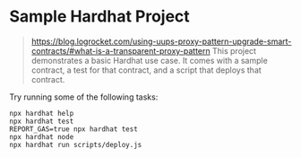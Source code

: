 # Sample Hardhat Project
> https://blog.logrocket.com/using-uups-proxy-pattern-upgrade-smart-contracts/#what-is-a-transparent-proxy-pattern
This project demonstrates a basic Hardhat use case. It comes with a sample contract, a test for that contract, and a script that deploys that contract.

Try running some of the following tasks:

```shell
npx hardhat help
npx hardhat test
REPORT_GAS=true npx hardhat test
npx hardhat node
npx hardhat run scripts/deploy.js
```

